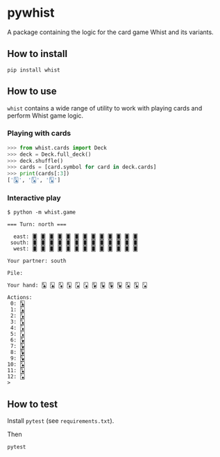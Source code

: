 # pywhist

A package containing the logic for the card game Whist and its variants.


## How to install

```
pip install whist
```

## How to use

`whist` contains a wide range of utility to work with playing cards and perform Whist game logic.


### Playing with cards

```python
>>> from whist.cards import Deck
>>> deck = Deck.full_deck()
>>> deck.shuffle()
>>> cards = [card.symbol for card in deck.cards]
>>> print(cards[:3])
['🃙', '🂥', '🂦']
```


### Interactive play

```
$ python -m whist.game

=== Turn: north ===

  east: 🂠 🂠 🂠 🂠 🂠 🂠 🂠 🂠 🂠 🂠 🂠 🂠 🂠
 south: 🂠 🂠 🂠 🂠 🂠 🂠 🂠 🂠 🂠 🂠 🂠 🂠 🂠
  west: 🂠 🂠 🂠 🂠 🂠 🂠 🂠 🂠 🂠 🂠 🂠 🂠 🂠

Your partner: south

Pile:

Your hand: 🃖 🃛 🃂 🃆 🃇 🃋 🂴 🂹 🂺 🂽 🂢 🂩 🂫

Actions:
 0: 🃖
 1: 🃛
 2: 🃂
 3: 🃆
 4: 🃇
 5: 🃋
 6: 🂴
 7: 🂹
 8: 🂺
 9: 🂽
10: 🂢
11: 🂩
12: 🂫
>
```


## How to test

Install `pytest` (see `requirements.txt`).

Then

```
pytest
```